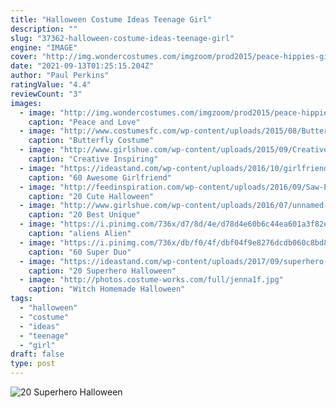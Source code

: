 ```yaml
---
title: "Halloween Costume Ideas Teenage Girl"
description: ""
slug: "37362-halloween-costume-ideas-teenage-girl"
engine: "IMAGE"
cover: "http://img.wondercostumes.com/imgzoom/prod2015/peace-hippies-girls-costume.jpg"
date: "2021-09-13T01:25:15.204Z"
author: "Paul Perkins"
ratingValue: "4.4"
reviewCount: "3"
images:
  - image: "http://img.wondercostumes.com/imgzoom/prod2015/peace-hippies-girls-costume.jpg"
    caption: "Peace and Love"
  - image: "http://www.costumesfc.com/wp-content/uploads/2015/08/Butterfly-Costume-Girl.jpg"
    caption: "Butterfly Costume"
  - image: "http://www.girlshue.com/wp-content/uploads/2015/09/Creative-Inspiring-Cat-Halloween-Costume-Ideas-For-Girls-2015-5.jpg"
    caption: "Creative Inspiring"
  - image: "https://ideastand.com/wp-content/uploads/2016/10/girlfriend-group-costume/22-girlfriend-group-costume-ideas.jpg"
    caption: "60 Awesome Girlfriend"
  - image: "http://feedinspiration.com/wp-content/uploads/2016/09/Saw-Puppet-Makeup-Halloween.jpg"
    caption: "20 Cute Halloween"
  - image: "http://www.girlshue.com/wp-content/uploads/2016/07/unnamed-file-3212.jpg"
    caption: "20 Best Unique"
  - image: "https://i.pinimg.com/736x/d7/8d/4e/d78d4e60b6c44ea601a3f82e3033f879.jpg"
    caption: "aliens Alien"
  - image: "https://i.pinimg.com/736x/db/f0/4f/dbf04f9e8276dcdb060c8bd84326983e.jpg"
    caption: "60 Super Duo"
  - image: "https://ideastand.com/wp-content/uploads/2017/09/superhero-costumes/5-superhero-halloween-costume-diy-ideas.jpg"
    caption: "20 Superhero Halloween"
  - image: "http://photos.costume-works.com/full/jenna1f.jpg"
    caption: "Witch Homemade Halloween"
tags:
  - "halloween"
  - "costume"
  - "ideas"
  - "teenage"
  - "girl"
draft: false
type: post
---
```



![20 Superhero Halloween](https://ideastand.com/wp-content/uploads/2017/09/superhero-costumes/5-superhero-halloween-costume-diy-ideas.jpg "20 Superhero Halloween")


<!--inArticleAds-->

<!--galleryOne-->


<!--inArticleAds-->

<!--galleryTwo-->


<!--galleryThree-->

